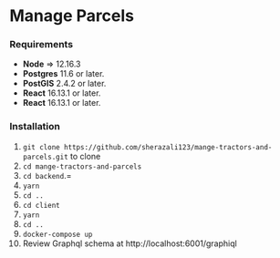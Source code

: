 # Manage Parcels

### Requirements

* **Node** => 12.16.3
* **Postgres** 11.6 or later.
* **PostGIS** 2.4.2 or later. 
* **React** 16.13.1 or later.
* **React** 16.13.1 or later.

### Installation

1. `git clone https://github.com/sherazali123/mange-tractors-and-parcels.git` to clone
2. `cd mange-tractors-and-parcels`
3. `cd backend`.=
4. `yarn`
5. `cd ..`
6. `cd client`
7. `yarn`
8. `cd ..`
9. `docker-compose up`
10. Review Graphql schema at http://localhost:6001/graphiql
